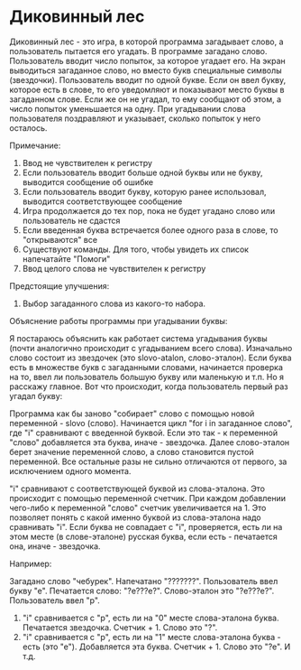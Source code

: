 # Диковинный лес
Диковинный лес - это игра, в которой программа загадывает слово, а пользователь пытается его угадать.
В программе загадано слово. Пользователь вводит число попыток, за которое угадает его. На экран выводиться загаданное слово, но вместо букв специальные символы (звездочки). Пользователь вводит по одной букве. Если он ввел букву, которое есть в слове, то его уведомляют и показывают место буквы в загаданном слове. Если же он не угадал, то ему сообщают об этом, а число попыток уменьшается на одну. При угадывании слова пользователя поздравляют и указывает, сколько попыток у него осталось.

Примечание:
1) Ввод не чувствителен к регистру
2) Если пользователь вводит больше одной буквы или не букву, выводится сообщение об ошибке
3) Если пользователь вводит букву, которую ранее использовал, выводится соответствующее сообщение
4) Игра продолжается до тех пор, пока не будет угадано слово или пользователь не сдастся
5) Если введенная буква встречается более одного раза в слове, то "открываются" все
6) Существуют команды. Для того, чтобы увидеть их список напечатайте "Помоги"
7) Ввод целого слова не чувствителен к регистру

Предстоящие улучшения:                                                                                      
1) Выбор загаданного слова из какого-то набора.

Объяснение работы программы при угадывании буквы:

Я постараюсь объяснить как работает система угадывания буквы (почти аналогично происходит с угадыванием всего слова). Изначально слово состоит из звездочек (это slovo-atalon, слово-эталон). Если буква есть в множестве букв с загаданными словами, начинается проверка на то, ввел ли пользователь большую букву или маленькую и т.п. Но я расскажу главное. Вот что происходит, когда пользователь первый раз угадал букву:

Программа как бы заново "собирает" слово с помощью новой переменной - slovo (слово). Начинается цикл "for i in загаданное слово", где "i" сравнивают с введенной буквой. Если это так - к переменной "слово" добавляется эта буква, иначе - звездочка. Далее слово-эталон берет значение переменной слово, а слово становится пустой переменной. Все остальные разы не сильно отличаются от первого, за исключением одного момента.

"i" сравнивают с соответствующей буквой из слова-эталона. Это происходит с помощью переменной счетчик. При каждом добавлении чего-либо к переменной "слово" счетчик увеличивается на 1. Это позволяет понять с какой именно буквой из слова-эталона надо сравнивать "i". Если буква не совпадает с "i", проверяется, есть ли на этом месте (в слове-эталоне) русская буква, если есть - печатается она, иначе - звездочка.

Например:

Загадано слово "чебурек". Напечатано "???????". Пользователь ввел букву "е". Печатается слово: "?е???е?". Слово-эталон это "?е???е?".
Пользователь ввел "р".
1) "i" сравнивается с "р", есть ли на "0" месте слова-эталона буква. Печатается звездочка. Счетчик + 1. Слово это "?".
2) "i" сравнивается с "р", есть ли на "1" месте слова-эталона буква - есть (это "е"). Добавляется эта буква. Счетчик + 1. Слово это "?е". И т.д.
